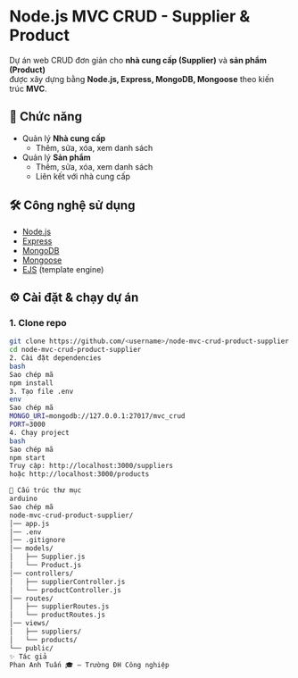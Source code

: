 # Node.js MVC CRUD - Supplier & Product

Dự án web CRUD đơn giản cho **nhà cung cấp (Supplier)** và **sản phẩm (Product)**  
được xây dựng bằng **Node.js, Express, MongoDB, Mongoose** theo kiến trúc **MVC**.

## 🚀 Chức năng
- Quản lý **Nhà cung cấp**
  - Thêm, sửa, xóa, xem danh sách
- Quản lý **Sản phẩm**
  - Thêm, sửa, xóa, xem danh sách
  - Liên kết với nhà cung cấp

## 🛠️ Công nghệ sử dụng
- [Node.js](https://nodejs.org/)
- [Express](https://expressjs.com/)
- [MongoDB](https://www.mongodb.com/)
- [Mongoose](https://mongoosejs.com/)
- [EJS](https://ejs.co/) (template engine)

## ⚙️ Cài đặt & chạy dự án

### 1. Clone repo
```bash
git clone https://github.com/<username>/node-mvc-crud-product-supplier.git
cd node-mvc-crud-product-supplier
2. Cài đặt dependencies
bash
Sao chép mã
npm install
3. Tạo file .env
env
Sao chép mã
MONGO_URI=mongodb://127.0.0.1:27017/mvc_crud
PORT=3000
4. Chạy project
bash
Sao chép mã
npm start
Truy cập: http://localhost:3000/suppliers
hoặc http://localhost:3000/products

📂 Cấu trúc thư mục
arduino
Sao chép mã
node-mvc-crud-product-supplier/
│── app.js
│── .env
│── .gitignore
│── models/
│   ├── Supplier.js
│   └── Product.js
│── controllers/
│   ├── supplierController.js
│   └── productController.js
│── routes/
│   ├── supplierRoutes.js
│   └── productRoutes.js
│── views/
│   ├── suppliers/
│   └── products/
└── public/
✨ Tác giả
Phan Anh Tuấn 🎓 – Trường ĐH Công nghiệp